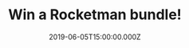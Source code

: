 ---
campaign-uuid: "c-6cb1a0d1-e0f8-4c0e-b32a-e9ce6404e10e"
type: "Preview"
category: "Gifts"
date: "2019-06-05T15:00:00.000Z"
end-date: "2019-07-05T23:59:00.000Z"
disable-form: false
is_promoted: false
has_entry_page: true
title: "Win a Rocketman bundle!"
competition-description: "<p>To celebrate the release of ROCKETMAN, in cinemas everywhere\
  \ now and in partnership with comparethemarket.com’s Meerkat Movies, the customer\
  \ rewards programme which <a href=\"https://comparethemarket.com/information/rewards-terms/\"\
  >offers you 2 for 1 cinema tickets</a> cinema tickets at participating cinemas every\
  \ Tuesday or Wednesday for a year, we are giving you the chance to win one of 5\
  \ Rocketman bundles we are giving away to 5 lucky NME AAA winners, including: a\
  \ goody pack which will contain a limited edition Rocketman gold jacket, a film\
  \ soundtrack and 2 adult tickets to see Rocketman in cinemas (at Vue, Cineworld,\
  \ Everyman or Odeon cinema nationwide)!</p>\n<p>Want it? Click below for a chane\
  \ to win!</p>\n"
hero-header: "Win a Rocketman bundle!"
terms-confirmation: "N/A"
banner-img: "https://assets.expresslyapp.com/asset-b4c1986a-6b71-42dd-bdf5-2418765edf0d.jpg"
logo-left-href: "aaa.nme.com"
logo-left-image: "https://assets.expresslyapp.com/asset-5a650bea-3e66-48e7-bf13-f2d2ee7c1cdb.jpg"
logo-left-title: "NME AAA"
bg-image-hero: "https://assets.expresslyapp.com/asset-c077d28f-6377-472e-8357-8df2e12db787.jpg"
bg-image-first: "https://assets.expresslyapp.com/asset-d6d17284-c4ab-40de-a7cf-4bbaeeac1f58.jpg"
bg-image-second: "https://assets.expresslyapp.com/asset-c41a4e1e-e702-4dad-bdbd-e1a00c74ebbc.jpg"
section1-content: "<p>Based on a true fantasy, ROCKETMAN is an epic musical fantasy\
  \ about the incredible human story of Elton John’s breakthrough years.</p>\n <p>The\
  \ film follows the fantastical journey of transformation from shy piano prodigy\
  \ Reginald Dwight into international superstar Elton John. This inspirational story\
  \ - set to Elton John’s most beloved songs and performed by star Taron Egerton -\
  \ tells the universally relatable story of how a small-town boy became one of the\
  \ most iconic figures in pop culture. ROCKETMAN also stars Jamie Bell as Elton’\
  s longtime lyricist and writing partner Bernie Taupin, Richard Madden as Elton’\
  s first manager, John Reid, and Bryce Dallas Howard as Elton’s mother Sheila Farebrother.</p>\n"
section2-content: "<p>To celebrate the release of ROCKETMAN, in cinemas everywhere\
  \ now and in partnership with comparethemarket.com’s Meerkat Movies, the customer\
  \ rewards programme which <a href=\"https://comparethemarket.com/information/rewards-terms/\"\
  >offers you 2 for 1 cinema tickets</a> cinema tickets at participating cinemas every\
  \ Tuesday or Wednesday for a year we are giving you the chance to win one of 5 Rocketman\
  \ bundles we are giving away to 5 lucky NME AAA winners, including: a goody pack\
  \ which will contain a limited edition Rocketman gold jacket, a film soundtrack\
  \ and 2 adult tickets to see Rocketman in cinemas (at Vue, Cineworld, Everyman or\
  \ Odeon cinema nationwide)!</p>\n<p>Enter the form below for a chance to win such\
  \ an amazing prize now!</p>\n<p>Good luck!</p>\n"
entry-title: "Win a Rocketman bundle!"
entry-content: "<p>Enter the draw to win a Rocketman bundle! by completing the form\
  \ below before 23:59 on the 5th of July 2019.</p>\n"
has-winner: false
prize-description: "A winner wins: a goody pack which will contain a limited edition\
  \ Rocketman gold jacket, a film soundtrack and 2 adult tickets to see Rocketman\
  \ in cinemas (at Vue, Cineworld, Everyman or Odeon cinema nationwide)"
country-restrictions:
- "GB"
---